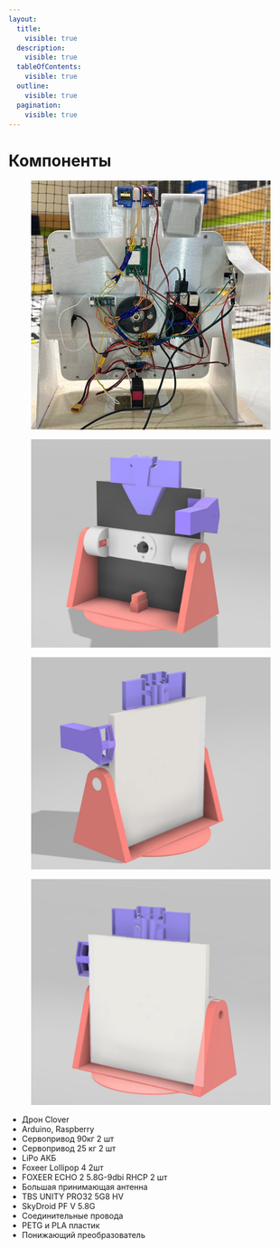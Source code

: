 ```yaml
---
layout:
  title:
    visible: true
  description:
    visible: true
  tableOfContents:
    visible: true
  outline:
    visible: true
  pagination:
    visible: true
---
```


# Компоненты

<figure><img src="../.gitbook/assets/photo_2024-09-26_18-43-55.jpg" alt=""><figcaption></figcaption></figure>

<div>

<figure><img src="../.gitbook/assets/photo_2024-09-26_20-59-23.jpg" alt=""><figcaption></figcaption></figure>

 

<figure><img src="../.gitbook/assets/photo_2024-09-26_20-59-19.jpg" alt=""><figcaption></figcaption></figure>

 

<figure><img src="../.gitbook/assets/photo_2024-09-26_20-59-14.jpg" alt=""><figcaption></figcaption></figure>

</div>

* Дрон Clover
* Arduino, Raspberry
* Сервопривод 90кг  2 шт
* Сервопривод 25 кг  2 шт
* LiPo АКБ
* Foxeer Lollipop 4 2шт
* FOXEER ECHO 2 5.8G-9dbi RHCP 2 шт
* Большая принимающая антенна
* TBS UNITY PRO32 5G8 HV
* SkyDroid PF V 5.8G
* Соединительные провода
* PETG и PLA пластик
* Понижающий преобразователь
